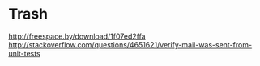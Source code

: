 Trash
=====
http://freespace.by/download/1f07ed2ffa
http://stackoverflow.com/questions/4651621/verify-mail-was-sent-from-unit-tests
